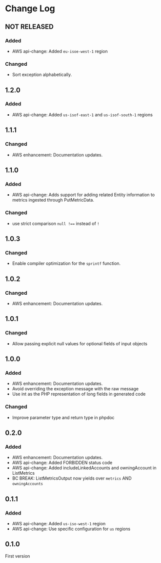# Change Log

## NOT RELEASED

### Added

- AWS api-change: Added `eu-isoe-west-1` region

### Changed

- Sort exception alphabetically.

## 1.2.0

### Added

- AWS api-change: Added `us-isof-east-1` and `us-isof-south-1` regions

## 1.1.1

### Changed

- AWS enhancement: Documentation updates.

## 1.1.0

### Added

- AWS api-change: Adds support for adding related Entity information to metrics ingested through PutMetricData.

### Changed

- use strict comparison `null !==` instead of `!`

## 1.0.3

### Changed

- Enable compiler optimization for the `sprintf` function.

## 1.0.2

### Changed

- AWS enhancement: Documentation updates.

## 1.0.1

### Changed

- Allow passing explicit null values for optional fields of input objects

## 1.0.0

### Added

- AWS enhancement: Documentation updates.
- Avoid overriding the exception message with the raw message
- Use int as the PHP representation of long fields in generated code

### Changed

- Improve parameter type and return type in phpdoc

## 0.2.0

### Added

- AWS enhancement: Documentation updates.
- AWS api-change: Added FORBIDDEN status code
- AWS api-change: Added includeLinkedAccounts and owningAccount in ListMetrics
- BC BREAK: ListMetricsOutput now yields over `metrics` AND `owningAccounts`

## 0.1.1

### Added

- AWS api-change: Added `us-iso-west-1` region
- AWS api-change: Use specific configuration for `us` regions

## 0.1.0

First version
